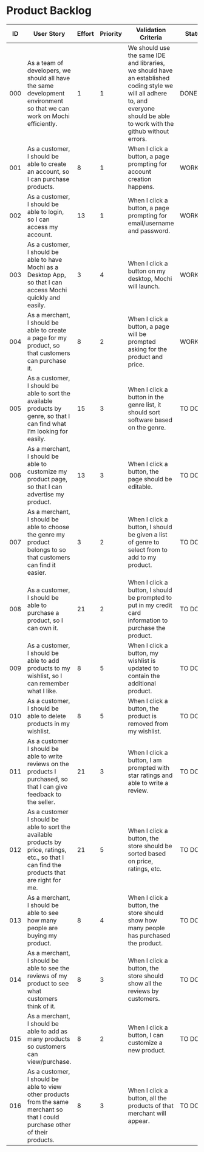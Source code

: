 # Product Backlog

| ID | User Story | Effort | Priority | Validation Criteria | Status |
|----|------------|--------|----------|---------------------|--------|
| 000 | As a team of developers, we should all have the same development environment so that we can work on Mochi efficiently. | 1 | 1 | We should use the same IDE and libraries, we should have an established coding style  we will all adhere to, and everyone should be able to work with the github without errors. | DONE |
| 001 | As a customer, I should be able to create an account, so I can purchase products. | 8 | 1 | When I click a button, a page prompting for account creation happens. | WORKING |
| 002 | As a customer, I should be able to login, so I can access my account. | 13 | 1 | When I click a button, a page prompting for email/username and password. | WORKING |
| 003 | As a customer, I should be able to have Mochi as a Desktop App, so that I can access Mochi quickly and easily. | 3 | 4 | When I click a button on my desktop, Mochi will launch. | WORKING |
| 004 | As a merchant, I should be able to create a page for my product, so that customers can purchase it. | 8 | 2 | When I click a button, a page will be prompted asking for the product and price. | WORKING |
| 005 | As a customer, I should be able to sort the available products by genre, so that I can find what I’m looking for easily. | 15 | 3 | When I click a button in the genre list, it should sort software based on the genre. | TO DO |
| 006 | As a merchant, I should be able to customize my product page, so that I can advertise my product. | 13 | 3 | When I click a button, the page should be editable. | TO DO |
| 007 | As a merchant, I should be able to choose the genre my product belongs to so that customers can find it easier. | 3 | 2 | When I click a button, I should be given a list of genre to select from to add to my product. | TO DO |
| 008 | As a customer, I should be able to purchase a product, so I can own it. | 21 | 2 | When I click a button, I should be prompted to put in my credit card information to purchase the product. | TO DO |
| 009 | As a customer, I should be able to add products to my wishlist, so I can remember what I like. | 8 | 5 | When I click a button, my wishlist is updated to contain the additional product. | TO DO |
| 010 | As a customer, I should be able to delete products in my wishlist. | 8 | 5 | When I click a button, the product is removed from my wishlist. | TO DO |
| 011 | As a customer I should be able to write reviews on the products I purchased, so that I can give feedback to the seller. | 21 | 3 | When I click a button, I am prompted with star ratings and able to write a review. | TO DO |
| 012 | As a customer I should be able to sort the available products by price, ratings, etc., so that I can find the products that are right for me. | 21 | 5 | When I click a button, the store should be sorted based on price, ratings, etc. | TO DO |
| 013 | As a merchant, I should be able to see how many people are buying my product. | 8 | 4 | When I click a button, the store should show how many people has purchased the product. | TO DO |
| 014 | As a merchant, I should be able to see the reviews of my product to see what customers think of it. | 8 | 3 | When I click a button, the store should show all the reviews by customers. | TO DO |
| 015 | As a merchant, I should be able to add as many products so customers can view/purchase. | 8 | 2 | When I click a button, I can customize a new product. | TO DO |
| 016 | As a customer, I should be able to view other products from the same merchant so that I could purchase other of their products.| 8 | 3 | When I click a button, all the products of that merchant will appear. | TO DO |
